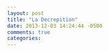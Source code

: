 ```yaml
---
layout: post
title: "La Decrepition"
date: 2013-12-03 14:24:44 -0500
comments: true
categories: 
---
```

